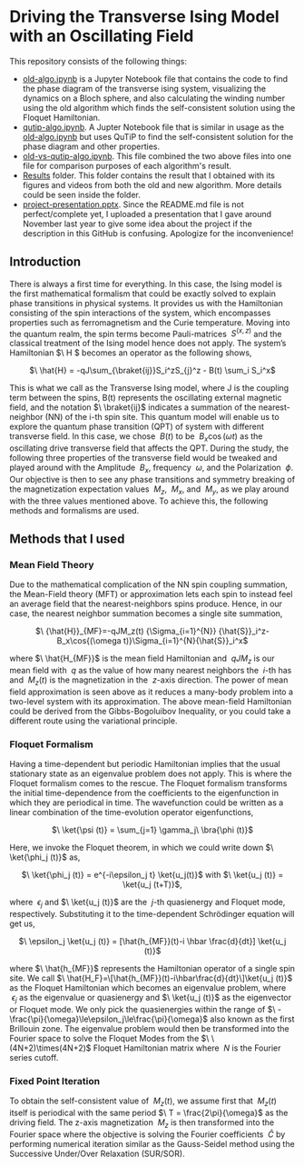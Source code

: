 # Driving the Transverse Ising Model with an Oscillating Field

This repository consists of the following things:

* [old-algo.ipynb](https://github.com/alexinthewonderland/transverse-ising-model/blob/main/old-algo.ipynb) is a Jupyter Notebook file that contains the code to find the phase diagram of the transverse ising system, visualizing the dynamics on a Bloch sphere, and also calculating the winding number using the old algorithm which finds the self-consistent solution using the Floquet Hamiltonian.
* [qutip-algo.ipynb](https://github.com/alexinthewonderland/transverse-ising-model/blob/main/qutip-algo.ipynb). A Jupter Notebook file that is similar in usage as the [old-algo.ipynb](https://github.com/alexinthewonderland/transverse-ising-model/blob/main/old-algo.ipynb) but uses QuTiP to find the self-consistent solution for the phase diagram and other properties.
* [old-vs-qutip-algo.ipynb](https://github.com/alexinthewonderland/transverse-ising-model/blob/main/old-vs-qutip-algo.ipynb). This file combined the two above files into one file for comparison purposes of each algorithm's result.
* [Results]() folder. This folder contains the result that I obtained with its figures and videos from both the old and new algorithm. More details could be seen inside the folder.
* [project-presentation.pptx](https://github.com/alexinthewonderland/transverse-ising-model/blob/main/project-presentation.pptx). Since the README.md file is not perfect/complete yet, I uploaded a presentation that I gave around November last year to give some idea about the project if the description in this GitHub is confusing. Apologize for the inconvenience!


 ## Introduction
 
There is always a first time for everything. In this case, the Ising model is the first mathematical formalism that could be exactly solved to explain phase transitions in physical systems. It provides us with the Hamiltonian consisting of the spin interactions of the system, which encompasses properties such as ferromagnetism and the Curie temperature. Moving into the quantum realm, the spin terms become Pauli-matrices 
$\ S^{(x,z)}$
and the classical treatment of the Ising model hence does not apply. The system’s Hamiltonian
$\ H $ 
becomes an operator as the following shows,

<p align="center">
$\ \hat{H} = -qJ\sum_{\braket{ij}}S_i^zS_{j}^z - B(t) \sum_i S_i^x$
</p>

This is what we call as the Transverse Ising model, where J is the coupling term between the spins, B(t) represents the oscillating external magnetic field, and the notation
$\ \braket{ij}$
indicates a summation of the nearest-neighbor (NN) of the i-th spin site. This quantum model will enable us to explore the quantum phase transition (QPT) of system with different transverse field. In this case, we chose $\ B(t)$ to be $\ B_x\cos(\omega t)$ as the oscillating drive transverse field that affects the QPT. During the study, the following three properties of the transverse field would be tweaked and played around with the Amplitude $\ B_x$, frequency $\ \omega$, and the Polarization $\ \phi$. Our objective is then to see any phase transitions and symmetry breaking of the magnetization expectation values $\ M_z$, $\ M_x$, and $\ M_y$, as we play around with the three values mentioned above. To achieve this, the following methods and formalisms are used.

## Methods that I used
### Mean Field Theory
Due to the mathematical complication of the NN spin coupling summation, the Mean-Field theory (MFT) or approximation lets each spin to instead feel an average field that the nearest-neighbors spins produce. Hence, in our case, the nearest neighbor summation becomes a single site summation,

<p align="center">
$\ {\hat{H}}_{MF}=-qJM_z(t) {\Sigma_{i=1}^{N}} {\hat{S}}_i^z-B_x\cos{(\omega t)}\Sigma_{i=1}^{N}{\hat{S}}_i^x$
</p>

where $\ \hat{H_{MF}}$ is the mean field Hamiltonian and $\ qJM_z$ is our mean field with $\ q$ as the value of how many nearest neighbors the $\ i$-th has and $\ M_z(t)$ is the magnetization in the $\ z$-axis direction. The power of mean field approximation is seen above as it reduces a many-body problem into a two-level system with its approximation. The above mean-field Hamiltonian could be derived from the Gibbs-Bogoluibov Inequality, or you could take a different route using the variational principle.


### Floquet Formalism
Having a time-dependent but periodic Hamiltonian implies that the usual stationary state as an eigenvalue problem does not apply. This is where the Floquet formalism comes to the rescue. The Floquet formalism transforms the initial time-dependence from the coefficients to the eigenfunction in which they are periodical in time. The wavefunction could be written as a linear combination of the time-evolution operator eigenfunctions,


<p align = "center">          
$\ \ket{\psi (t)} = \sum_{j=1} \gamma_j\ \bra{\phi (t)}$
  </p>
         


Here, we invoke the Floquet theorem, in which we could write down $\ \ket{\phi_j (t)}$ as,

<p align="center">
$\ \ket{\phi_j (t)} = e^{-i\epsilon_j t} \ket{u_j(t)}$ 
with 
$\ \ket{u_j (t)} = \ket{u_j (t+T)}$,
  </p>
  
where 
$\ \epsilon_j$ and $\ \ket{u_j (t)}$ 
are the $\ j$-th quasienergy and Floquet mode, respectively. Substituting it to the time-dependent Schrödinger equation will get us, 	

<p align="center">
 $\ \epsilon_j \ket{u_j (t)} = [\hat{h_{MF}}(t)-i \hbar \frac{d}{dt}] \ket{u_j (t)}$
 </p>
 

where $\ \hat{h_{MF}}$ represents the Hamiltonian operator of a single spin site. We call 
$\ \hat{H_F}=\[\hat{h_{MF}}(t)-i\hbar\frac{d}{dt}\]\ket{u_j (t)}$ 
as the Floquet Hamiltonian which becomes an eigenvalue problem, where $\ \epsilon_j$  as the eigenvalue or quasienergy and $\ \ket{u_j (t)}$ as the eigenvector or Floquet mode. We only pick the quasienergies within the range of $\ -\frac{\pi}{\omega}\le\epsilon_j\le\frac{\pi}{\omega}$ also known as the first Brillouin zone. The eigenvalue problem would then be transformed into the Fourier space to solve the Floquet Modes from the $\ \(4N+2)\times(4N+2)$ Floquet Hamiltonian matrix where $\ N$ is the Fourier series cutoff.



### Fixed Point Iteration

To obtain the self-consistent value of $\ M_z (t)$, we assume first that $\ M_z(t)$ itself is periodical with the same period $\ T = \frac{2\pi}{\omega}$ as the driving field. The z-axis magnetization $\ M_z$ is then transformed into the Fourier space where the objective is solving the Fourier coefficients $\ \hat{C}$ by performing numerical iteration similar as the Gauss-Seidel method using the Successive Under/Over Relaxation (SUR/SOR).
